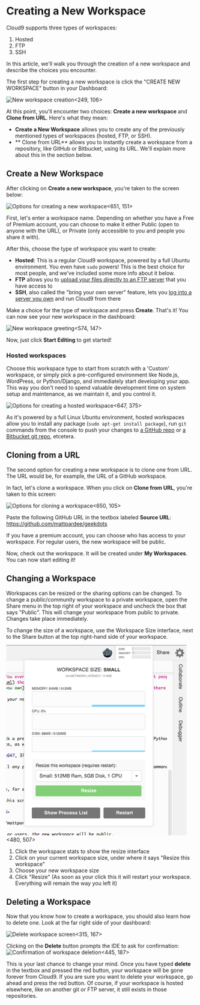 # Creating a New Workspace
Cloud9 supports three types of workspaces:
1. Hosted
2. FTP
3. SSH

In this article, we'll walk you through the creation of a new workspace and describe the choices you encounter.

The first step for creating a new workspace is click the "CREATE NEW WORKSPACE" button in your Dashboard: 

![New workspace creation](./resources/images/newWorkspace.png)<249, 106>

At this point, you'll encounter two choices: **Create a new workspace** and **Clone from URL**. Here's what they mean:
* **Create a New Workspace** allows you to create any of the previously mentioned types of workspaces (hosted, FTP, or SSH).
* ** Clone from URL** allows you to instantly create a workspace from a repository, like GitHub or Bitbucket, using its URL. We'll explain more about this in the section below.

## Create a New Workspace

After clicking on **Create a new workspace**, you're taken to the screen below:

![Options for creating a new workspace](./resources/images/createNewWorkspaceOptions.png)<651, 151>

First, let's enter a workspace name.
Depending on whether you have a Free of Premium account, you can choose to make it either Public (open to anyone with the URL), or Private (only accessible to you and people you share it with).

After this, choose the type of workspace you want to create:

* **Hosted**: This is a regular Cloud9 workspace, powered by a full Ubuntu environment. You even have `sudo` powers! This is the best choice for most people, and we've included some more info about it below.
* **FTP** allows you to [upload your files directly to an FTP server](./ftp_workspaces.html) that you have access to
* **SSH**, also called the "bring your own server" feature, lets you [log into a server you own](./run_your_own_workspace.html) and run Cloud9 from there

Make a choice for the type of workspace and press **Create**. That's it! You can now see your new workspace in the dashboard:

![New workspace greeting](./resources/images/createdWorkspace.png)<574, 147>

Now, just click **Start Editing** to get started!

### Hosted workspaces
Choose this workspace type to start from scratch with a 'Custom' workspace, or simply pick a pre-configured environment like Node.js, WordPress, or Python/Django, and immediately start developing your app.
This way you don't need to spend valuable development time on system setup and maintenance, as we maintain it, and you control it. 

![Options for creating a hosted workspace](./resources/images/createHostedWorkspace.png)<647, 375>

As it's powered by a full Linux Ubuntu environment, hosted workspaces allow you to install any package (`sudo apt-get install package`), run `git` commands from the console to push your changes to [a GitHub repo](./setting_up_github_workspace.html) or [a Bitbucket git repo](./setting_up_bitbucket_workspace.html), etcetera.

## Cloning from a URL

The second option for creating a new workspace is to clone one from URL. The URL would be, for example, the URL of a GitHub workspace.

In fact, let's clone a workspace. When you click on **Clone from URL**, you're taken to this screen:

![Options for cloning a workspace](./resources/images/cloneWorkspaceOptions.png)<650, 105>

Paste the following GitHub URL in the textbox labeled **Source URL**: https://github.com/mattpardee/geekdots 

If you have a premium account, you can choose who has access to your workspace. For regular users, the new workspace will be public.

Now, check out the workspace. It will be created under **My Workspaces**. You can now start editing it!

## Changing a Workspace

Workspaces can be resized or the sharing options can be changed. To change a public/community workspace to a private workspace, open the Share menu in the top right of your workspace and uncheck the box that says "Public". This will change your workspace from public to private. Changes take place immediately.

To change the size of a workspace, use the Workspace Size interface, next to the Share button at the top right-hand side of your workspace.

![Workspace resize interface](./resources/images/resizeInterface.png)<480, 507>

1. Click the workspace stats to show the resize interface
2. Click on your current workspace size, under where it says "Resize this workspace"
3. Choose your new workspace size
4. Click "Resize" (As soon as your click this it will restart your workspace. Everything will remain the way you left it)

## Deleting a Workspace

Now that you know how to create a workspace, you should also learn how to delete one. Look at the far right side of your dashboard:

![Delete workspace screen](./resources/images/deleteWorkspace.png)<315, 167>

Clicking on the **Delete** button prompts the IDE to ask for confirmation:  
![Confirmation of workspace deletion](./resources/images/deleteConfirmation.png)<445, 187>

This is your last chance to change your mind. Once you have typed **delete** in the textbox and pressed the red button, your workspace will be gone forever from Cloud9. If you are sure you want to delete your workspace, go ahead and press the red button. Of course, if your workspace is hosted elsewhere, like on another git or FTP server, it still exists in those repositories.
